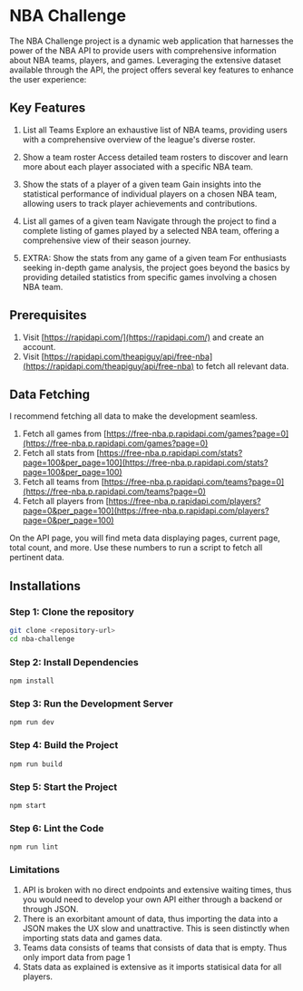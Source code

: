 # NBA Challenge


The NBA Challenge project is a dynamic web application that harnesses the power of the NBA API to provide users with comprehensive information about NBA teams, players, and games. Leveraging the extensive dataset available through the API, the project offers several key features to enhance the user experience:

## Key Features

1. List all Teams
   Explore an exhaustive list of NBA teams, providing users with a comprehensive overview of the league's diverse roster.

2. Show a team roster
   Access detailed team rosters to discover and learn more about each player associated with a specific NBA team.

3. Show the stats of a player of a given team
   Gain insights into the statistical performance of individual players on a chosen NBA team, allowing users to track player achievements and contributions.

4. List all games of a given team
   Navigate through the project to find a complete listing of games played by a selected NBA team, offering a comprehensive view of their season journey.

5. EXTRA: Show the stats from any game of a given team
   For enthusiasts seeking in-depth game analysis, the project goes beyond the basics by providing detailed statistics from specific games involving a chosen NBA team.

## Prerequisites

1. Visit [https://rapidapi.com/](https://rapidapi.com/) and create an account.
2. Visit [https://rapidapi.com/theapiguy/api/free-nba](https://rapidapi.com/theapiguy/api/free-nba) to fetch all relevant data.

## Data Fetching

I recommend fetching all data to make the development seamless.

1. Fetch all games from [https://free-nba.p.rapidapi.com/games?page=0](https://free-nba.p.rapidapi.com/games?page=0)
2. Fetch all stats from [https://free-nba.p.rapidapi.com/stats?page=100&per_page=100](https://free-nba.p.rapidapi.com/stats?page=100&per_page=100)
3. Fetch all teams from [https://free-nba.p.rapidapi.com/teams?page=0](https://free-nba.p.rapidapi.com/teams?page=0)
4. Fetch all players from [https://free-nba.p.rapidapi.com/players?page=0&per_page=100](https://free-nba.p.rapidapi.com/players?page=0&per_page=100)

On the API page, you will find meta data displaying pages, current page, total count, and more. Use these numbers to run a script to fetch all pertinent data.

## Installations

### Step 1: Clone the repository

```bash
git clone <repository-url>
cd nba-challenge
```

### Step 2: Install Dependencies

```
npm install
```

### Step 3: Run the Development Server

```
npm run dev

```

### Step 4: Build the Project

```
npm run build
```

### Step 5: Start the Project

```
npm start
```

### Step 6: Lint the Code

```
npm run lint
```

### Limitations

1. API is broken with no direct endpoints and extensive waiting times, thus you would need to develop your own API either through a backend or through JSON.
2. There is an exorbitant amount of data, thus importing the data into a JSON makes the UX slow and unattractive. This is seen distinctly when importing stats data and games data.
3. Teams data consists of teams that consists of data that is empty. Thus only import data from page 1
4. Stats data as explained is extensive as it imports statisical data for all players.
